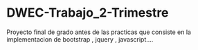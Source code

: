 # DWEC-Trabajo_2-Trimestre
Proyecto final de grado antes de las practicas que consiste en la implementacion de bootstrap , jquery , javascript....
